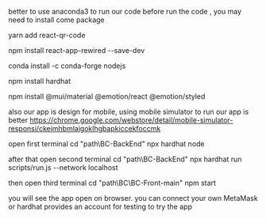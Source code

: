 better to use anaconda3 to run our code
before run the code , you may need to install come package

yarn add react-qr-code

npm install react-app-rewired --save-dev

conda install -c conda-forge nodejs

npm install hardhat

npm install @mui/material @emotion/react @emotion/styled


also our app is design for mobile, using mobile simulator to run our app is better
https://chrome.google.com/webstore/detail/mobile-simulator-responsi/ckejmhbmlajgoklhgbapkiccekfoccmk

open first terminal
cd "path\BC-BackEnd"
npx hardhat node

after that open second terminal
cd "path\BC-BackEnd"
npx hardhat run scripts/run.js --network localhost

then open third terminal
cd "path\BC\BC-Front-main"
npm start

you will see the app open on browser.
you can connect your own MetaMask or hardhat provides an account for testing to try the app
